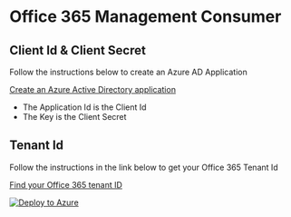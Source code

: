 # Office 365 Management Consumer

Client Id & Client Secret
-
Follow the instructions below to create an Azure AD Application 

[Create an Azure Active Directory application](https://docs.microsoft.com/en-us/azure/azure-resource-manager/resource-group-create-service-principal-portal#create-an-azure-active-directory-application)

- The Application Id is the Client Id
- The Key is the Client Secret 


Tenant Id
-

Follow the instructions in the link below to get your Office 365 Tenant Id

[Find your Office 365 tenant ID](https://support.office.com/en-us/article/Find-your-Office-365-tenant-ID-6891b561-a52d-4ade-9f39-b492285e2c9b)




 [![Deploy to Azure](http://azuredeploy.net/deploybutton.svg)](https://portal.azure.com/#create/Microsoft.Template/uri/https%3A%2F%2Fraw.githubusercontent.com%2FAzure-Samples%2Ffunctions-js-spa%2Fmaster%2FAzureDeploy%2Fazuredeploy.json)
